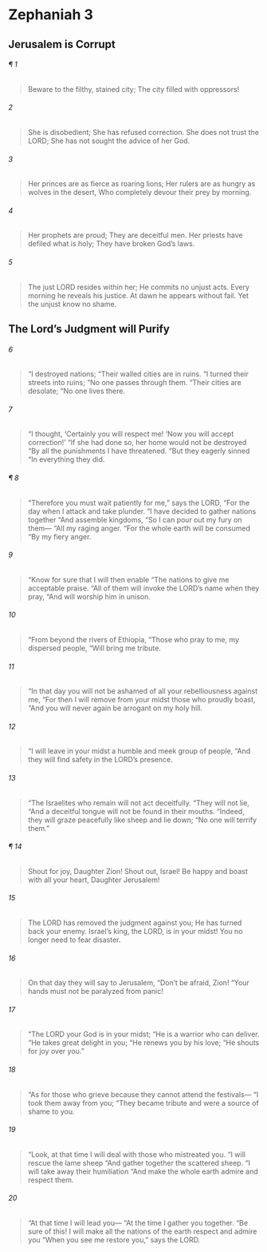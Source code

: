 # Zephaniah 3
## Jerusalem is Corrupt
###### ¶ 1
> Beware to the filthy, stained city;
> The city filled with oppressors!
###### 2
> She is disobedient;
> She has refused correction.
> She does not trust the LORD;
> She has not sought the advice of her God.
###### 3
> Her princes are as fierce as roaring lions;
> Her rulers are as hungry as wolves in the desert,
> Who completely devour their prey by morning.
###### 4
> Her prophets are proud;
> They are deceitful men.
> Her priests have defiled what is holy;
> They have broken God’s laws.
###### 5
> The just LORD resides within her;
> He commits no unjust acts.
> Every morning he reveals his justice.
> At dawn he appears without fail.
> Yet the unjust know no shame.
## The Lord’s Judgment will Purify
###### 6
> “I destroyed nations;
> “Their walled cities are in ruins.
> “I turned their streets into ruins;
> “No one passes through them.
> “Their cities are desolate;
> “No one lives there.
###### 7
> “I thought, ‘Certainly you will respect me!
> ‘Now you will accept correction!’
> “If she had done so, her home would not be destroyed
> “By all the punishments I have threatened.
> “But they eagerly sinned
> “In everything they did.
###### ¶ 8
> “Therefore you must wait patiently for me,” says the LORD,
> “For the day when I attack and take plunder.
> “I have decided to gather nations together
> “And assemble kingdoms,
> “So I can pour out my fury on them—
> “All my raging anger.
> “For the whole earth will be consumed
> “By my fiery anger.
###### 9
> “Know for sure that I will then enable
> “The nations to give me acceptable praise.
> “All of them will invoke the LORD’s name when they pray,
> “And will worship him in unison.
###### 10
> “From beyond the rivers of Ethiopia,
> “Those who pray to me, my dispersed people,
> “Will bring me tribute.
###### 11
> “In that day you will not be ashamed of all your rebelliousness against me,
> “For then I will remove from your midst those who proudly boast,
> “And you will never again be arrogant on my holy hill.
###### 12
> “I will leave in your midst a humble and meek group of people,
> “And they will find safety in the LORD’s presence.
###### 13
> “The Israelites who remain will not act deceitfully.
> “They will not lie,
> “And a deceitful tongue will not be found in their mouths.
> “Indeed, they will graze peacefully like sheep and lie down;
> “No one will terrify them.”
###### ¶ 14
> Shout for joy, Daughter Zion!
> Shout out, Israel!
> Be happy and boast with all your heart, Daughter Jerusalem!
###### 15
> The LORD has removed the judgment against you;
> He has turned back your enemy.
> Israel’s king, the LORD, is in your midst!
> You no longer need to fear disaster.
###### 16
> On that day they will say to Jerusalem,
> “Don’t be afraid, Zion!
> “Your hands must not be paralyzed from panic!
###### 17
> “The LORD your God is in your midst;
> “He is a warrior who can deliver.
> “He takes great delight in you;
> “He renews you by his love;
> “He shouts for joy over you.”
###### 18
> “As for those who grieve because they cannot attend the festivals—
> “I took them away from you;
> “They became tribute and were a source of shame to you.
###### 19
> “Look, at that time I will deal with those who mistreated you.
> “I will rescue the lame sheep
> “And gather together the scattered sheep.
> “I will take away their humiliation
> “And make the whole earth admire and respect them.
###### 20
> “At that time I will lead you—
> “At the time I gather you together.
> “Be sure of this! I will make all the nations of the earth respect and admire you
> “When you see me restore you,” says the LORD.
